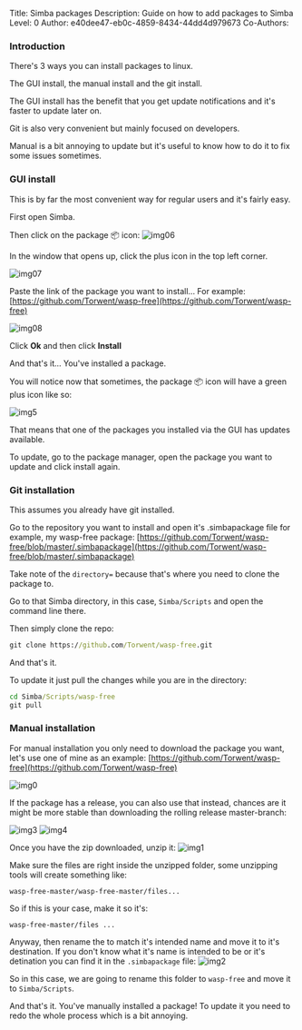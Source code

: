 Title: Simba packages
Description: Guide on how to add packages to Simba
Level: 0
Author: e40dee47-eb0c-4859-8434-44dd4d979673
Co-Authors: 

### Introduction

There's 3 ways you can install packages to linux.

The GUI install, the manual install and the git install.

The GUI install has the benefit that you get update notifications and it's faster to update later on.

Git is also very convenient but mainly focused on developers.

Manual is a bit annoying to update but it's useful to know how to do it to fix some issues sometimes.

### GUI install

This is by far the most convenient way for regular users and it's fairly easy.

First open Simba.

Then click on the package 📦 icon:
![img06](https://enqlpchobniylwpsjcqc.supabase.co/storage/v1/object/public/imgs/posts/0/img06.png)

In the window that opens up, click the plus icon in the top left corner.

![img07](https://enqlpchobniylwpsjcqc.supabase.co/storage/v1/object/public/imgs/posts/0/img07.png)

Paste the link of the package you want to install...
For example: [https://github.com/Torwent/wasp-free](https://github.com/Torwent/wasp-free)

![img08](https://enqlpchobniylwpsjcqc.supabase.co/storage/v1/object/public/imgs/posts/0/img08.png)

Click **Ok** and then click **Install**

And that's it... You've installed a package.

You will notice now that sometimes, the package 📦 icon will have a green plus icon like so:

![img5](https://enqlpchobniylwpsjcqc.supabase.co/storage/v1/object/public/imgs/posts/3/img5.png)

That means that one of the packages you installed via the GUI has updates available.

To update, go to the package manager, open the package you want to update and click install again.

### Git installation

This assumes you already have git installed.

Go to the repository you want to install and open it's .simbapackage file for example, my wasp-free package:
[https://github.com/Torwent/wasp-free/blob/master/.simbapackage](https://github.com/Torwent/wasp-free/blob/master/.simbapackage)

Take note of the `directory=` because that's where you need to clone the package to.

Go to that Simba directory, in this case, `Simba/Scripts` and open the command line there.

Then simply clone the repo:

```cmd
git clone https://github.com/Torwent/wasp-free.git
```

And that's it.

To update it just pull the changes while you are in the directory:

```cmd
cd Simba/Scripts/wasp-free
git pull
```

### Manual installation

For manual installation you only need to download the package you want, let's use one of mine as an example:
[https://github.com/Torwent/wasp-free](https://github.com/Torwent/wasp-free)

![img0](https://enqlpchobniylwpsjcqc.supabase.co/storage/v1/object/public/imgs/posts/3/img0.png)

If the package has a release, you can also use that instead, chances are it might be more stable than downloading the rolling release master-branch:

![img3](https://enqlpchobniylwpsjcqc.supabase.co/storage/v1/object/public/imgs/posts/3/img3.png)
![img4](https://enqlpchobniylwpsjcqc.supabase.co/storage/v1/object/public/imgs/posts/3/img4.png)

Once you have the zip downloaded, unzip it:
![img1](https://enqlpchobniylwpsjcqc.supabase.co/storage/v1/object/public/imgs/posts/3/img1.png)

Make sure the files are right inside the unzipped folder, some unzipping tools will create something like:

```
wasp-free-master/wasp-free-master/files...
```

So if this is your case, make it so it's:

```
wasp-free-master/files ...
```

Anyway, then rename the to match it's intended name and move it to it's destination. If you don't know what it's name is intended to be or it's detination you can find it in the `.simbapackage` file:
![img2](https://enqlpchobniylwpsjcqc.supabase.co/storage/v1/object/public/imgs/posts/3/img2.png)

So in this case, we are going to rename this folder to `wasp-free` and move it to `Simba/Scripts`.

And that's it. You've manually installed a package!
To update it you need to redo the whole process which is a bit annoying.